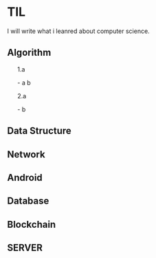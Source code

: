 # TIL
I will write what i leanred about computer science.

## Algorithm

<ol>1.a</ol>
<ul>-<a> a b</a></ul>
<ol>2.a</ol>
<ul>- b</ul>

## Data Structure

## Network

## Android

## Database

## Blockchain

## SERVER


